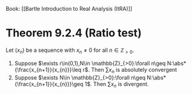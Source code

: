 Book: [[Bartle Introduction to Real Analysis (ItRA)]]
# Theorem 9.2.4 (Ratio test)
Let $(x_{n})$ be a sequence with $x_{n}\neq 0$ for all $n\in \mathbb{Z}_{>0}$.
1. Suppose $\exists r\in(0,1),N\in \mathbb{Z}_{>0}:\forall n\geq N:\abs*{\frac{x_{n+1}}{x_{n}}}\leq r$.
Then $\sum x_{n}$ is absolutely convergent
2. Suppose $\exists N\in \mathbb{Z}_{>0}:\forall n\geq N:\abs*{\frac{x_{n+1}}{x_{n}}}\geq 1$.
Then $\sum x_{n}$ is divergent.